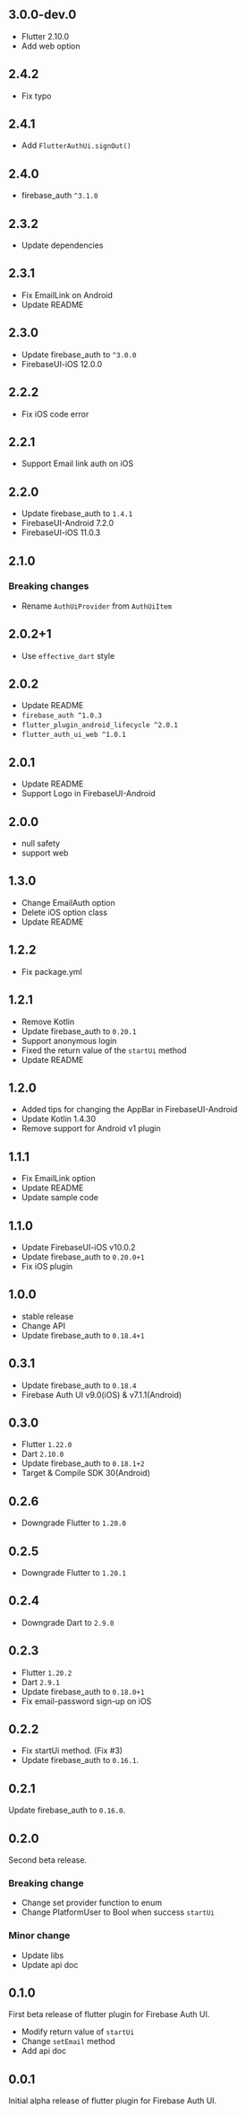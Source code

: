 ## 3.0.0-dev.0

- Flutter 2.10.0
- Add web option

## 2.4.2

- Fix typo

## 2.4.1

- Add `FlutterAuthUi.signOut()`

## 2.4.0

- firebase_auth `^3.1.0`

## 2.3.2

- Update dependencies

## 2.3.1

- Fix EmailLink on Android
- Update README

## 2.3.0

- Update firebase_auth to `^3.0.0`
- FirebaseUI-iOS 12.0.0

## 2.2.2

- Fix iOS code error

## 2.2.1

- Support Email link auth on iOS

## 2.2.0

- Update firebase_auth to `1.4.1`
- FirebaseUI-Android 7.2.0
- FirebaseUI-iOS 11.0.3

## 2.1.0

### Breaking changes

- Rename `AuthUiProvider` from `AuthUiItem`

## 2.0.2+1

- Use `effective_dart` style

## 2.0.2

- Update README
- `firebase_auth ^1.0.3`
- `flutter_plugin_android_lifecycle ^2.0.1`
- `flutter_auth_ui_web ^1.0.1`

## 2.0.1

- Update README
- Support Logo in FirebaseUI-Android

## 2.0.0

- null safety
- support web

## 1.3.0

- Change EmailAuth option
- Delete iOS option class
- Update README

## 1.2.2

- Fix package.yml

## 1.2.1

- Remove Kotlin
- Update firebase_auth to `0.20.1`
- Support anonymous login
- Fixed the return value of the `startUi` method
- Update README

## 1.2.0

- Added tips for changing the AppBar in FirebaseUI-Android
- Update Kotlin 1.4.30
- Remove support for Android v1 plugin

## 1.1.1

- Fix EmailLink option
- Update README
- Update sample code

## 1.1.0

- Update FirebaseUI-iOS v10.0.2
- Update firebase_auth to `0.20.0+1`
- Fix iOS plugin

## 1.0.0

- stable release
- Change API
- Update firebase_auth to `0.18.4+1`

## 0.3.1

- Update firebase_auth to `0.18.4`
- Firebase Auth UI v9.0(iOS) & v7.1.1(Android)

## 0.3.0

- Flutter `1.22.0`
- Dart `2.10.0`
- Update firebase_auth to `0.18.1+2`
- Target & Compile SDK 30(Android)

## 0.2.6

- Downgrade Flutter to `1.20.0`

## 0.2.5

- Downgrade Flutter to `1.20.1`

## 0.2.4

- Downgrade Dart to `2.9.0`

## 0.2.3

- Flutter `1.20.2`
- Dart `2.9.1`
- Update firebase_auth to `0.18.0+1`
- Fix email-password sign-up on iOS

## 0.2.2

- Fix startUi method. (Fix #3)
- Update firebase_auth to `0.16.1`.

## 0.2.1

Update firebase_auth to `0.16.0`.

## 0.2.0

Second beta release.

### Breaking change

- Change set provider function to enum
- Change PlatformUser to Bool when success `startUi`

### Minor change

- Update libs
- Update api doc

## 0.1.0

First beta release of flutter plugin for Firebase Auth UI.

- Modify return value of `startUi` 
- Change `setEmail` method
- Add api doc

## 0.0.1

Initial alpha release of flutter plugin for Firebase Auth UI.
